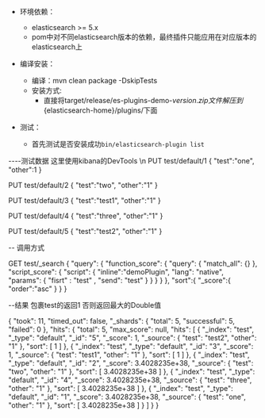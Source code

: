 * 环境依赖：
    * elasticsearch >= 5.x
    * pom中对不同elasticsearch版本的依赖，最终插件只能应用在对应版本的elasticsearch上

* 编译安装：
    * 编译：mvn clean package -DskipTests
    * 安装方式: 
        * 直接将target/release/es-plugins-demo-${version}.zip文件解压到${elasticsearch-home}/plugins/下面
       
* 测试：
    * 首先测试是否安装成功`bin/elasticsearch-plugin list`

----测试数据    这里使用kibana的DevTools \n
PUT test/default/1
{
  "test":"one",
  "other":1
}

PUT test/default/2
{
  "test":"two",
  "other":"1"
}

PUT test/default/3
{
  "test":"test1",
  "other":"1"
}

PUT test/default/4
{
  "test":"three",
  "other":"1"
}

PUT test/default/5
{
  "test":"test2",
  "other":"1"
}

--  调用方式 

GET test/_search 
{
    "query": {
      "function_score": {
        "query": {
          "match_all": {}
        },
        "script_score": {
          "script": {
            "inline":"demoPlugin",
            "lang": "native",
            "params": {
              "fisrt" : "test" ,
              "send": "test" 
            }
          }
        }
      }
    },
    "sort":{
        "_score":{
          "order":"asc"
        }
      }
  }
  
--结果   包裹test的返回1 否则返回最大的Double值
  
  {
    "took": 11,
    "timed_out": false,
    "_shards": {
      "total": 5,
      "successful": 5,
      "failed": 0
    },
    "hits": {
      "total": 5,
      "max_score": null,
      "hits": [
        {
          "_index": "test",
          "_type": "default",
          "_id": "5",
          "_score": 1,
          "_source": {
            "test": "test2",
            "other": "1"
          },
          "sort": [
            1
          ]
        },
        {
          "_index": "test",
          "_type": "default",
          "_id": "3",
          "_score": 1,
          "_source": {
            "test": "test1",
            "other": "1"
          },
          "sort": [
            1
          ]
        },
        {
          "_index": "test",
          "_type": "default",
          "_id": "2",
          "_score": 3.4028235e+38,
          "_source": {
            "test": "two",
            "other": "1"
          },
          "sort": [
            3.4028235e+38
          ]
        },
        {
          "_index": "test",
          "_type": "default",
          "_id": "4",
          "_score": 3.4028235e+38,
          "_source": {
            "test": "three",
            "other": "1"
          },
          "sort": [
            3.4028235e+38
          ]
        },
        {
          "_index": "test",
          "_type": "default",
          "_id": "1",
          "_score": 3.4028235e+38,
          "_source": {
            "test": "one",
            "other": "1"
          },
          "sort": [
            3.4028235e+38
          ]
        }
      ]
    }
  }
  